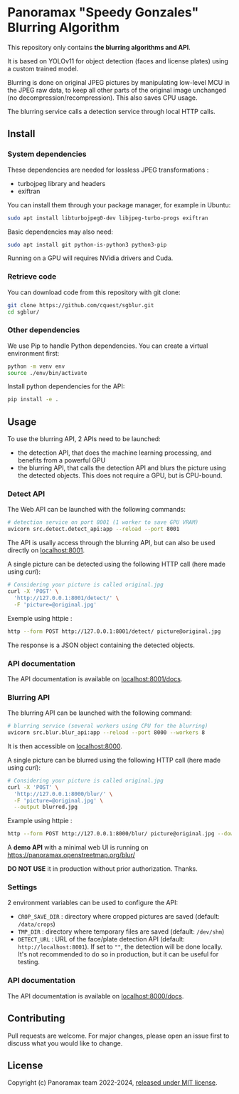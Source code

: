 # Panoramax "Speedy Gonzales" Blurring Algorithm

This repository only contains __the blurring algorithms and API__.

It is based on YOLOv11 for object detection (faces and license plates) using a custom trained model.

Blurring is done on original JPEG pictures by manipulating low-level MCU in the JPEG raw data, to keep all other parts of the original image unchanged (no decompression/recompression). This also saves CPU usage.

The blurring service calls a detection service through local HTTP calls.


## Install

### System dependencies

These dependencies are needed for lossless JPEG transformations :

- turbojpeg library and headers
- exiftran

You can install them through your package manager, for example in Ubuntu:

```bash
sudo apt install libturbojpeg0-dev libjpeg-turbo-progs exiftran
```

Basic dependencies may also need:

```bash
sudo apt install git python-is-python3 python3-pip
```

Running on a GPU will requires NVidia drivers and Cuda.


### Retrieve code

You can download code from this repository with git clone:

```bash
git clone https://github.com/cquest/sgblur.git
cd sgblur/
```

### Other dependencies

We use Pip to handle Python dependencies. You can create a virtual environment first:

```bash
python -m venv env
source ./env/bin/activate
```

Install python dependencies for the API:

```bash
pip install -e .
```

## Usage

To use the blurring API, 2 APIs need to be launched:

- the detection API, that does the machine learning processing, and benefits from a powerful GPU
- the blurring API, that calls the detection API and blurs the picture using the detected objects. This does not require a GPU, but is CPU-bound.

### Detect API

The Web API can be launched with the following commands:

```bash
# detection service on port 8001 (1 worker to save GPU VRAM)
uvicorn src.detect.detect_api:app --reload --port 8001
```

The API is usally access through the blurring API, but can also be used directly on [localhost:8001](http://127.0.0.1:8001).

A single picture can be detected using the following HTTP call (here made using _curl_):

```bash
# Considering your picture is called original.jpg
curl -X 'POST' \
  'http://127.0.0.1:8001/detect/' \
  -F 'picture=@original.jpg'
```

Exemple using httpie :

```bash
http --form POST http://127.0.0.1:8001/detect/ picture@original.jpg
```

The response is a JSON object containing the detected objects.

### API documentation

The API documentation is available on [localhost:8001/docs](http://127.0.0.1:8001/docs).

### Blurring API

The blurring API can be launched with the following command:

```bash
# blurring service (several workers using CPU for the blurring)
uvicorn src.blur.blur_api:app --reload --port 8000 --workers 8
```

It is then accessible on [localhost:8000](http://127.0.0.1:8000).


A single picture can be blurred using the following HTTP call (here made using _curl_):

```bash
# Considering your picture is called original.jpg
curl -X 'POST' \
  'http://127.0.0.1:8000/blur/' \
  -F 'picture=@original.jpg' \
  --output blurred.jpg
```

Example using httpie :

```bash
http --form POST http://127.0.0.1:8000/blur/ picture@original.jpg --download --output blurred.jpg
```

A **demo API** with a minimal web UI is running on https://panoramax.openstreetmap.org/blur/

**DO NOT USE** it in production without prior authorization. Thanks.

### Settings

2 environment variables can be used to configure the API:

- `CROP_SAVE_DIR` : directory where cropped pictures are saved (default: `/data/crops`)
- `TMP_DIR` : directory where temporary files are saved (default: `/dev/shm`)
- `DETECT_URL` : URL of the face/plate detection API (default: `http://localhost:8001`). If set to `""`, the detection will be done locally. It's not recommended to do so in production, but it can be useful for testing.

### API documentation

The API documentation is available on [localhost:8000/docs](http://127.0.0.1:8000/docs).

## Contributing

Pull requests are welcome. For major changes, please open an issue first to discuss what you would like to change.

## License

Copyright (c) Panoramax team 2022-2024, [released under MIT license](./LICENSE).
